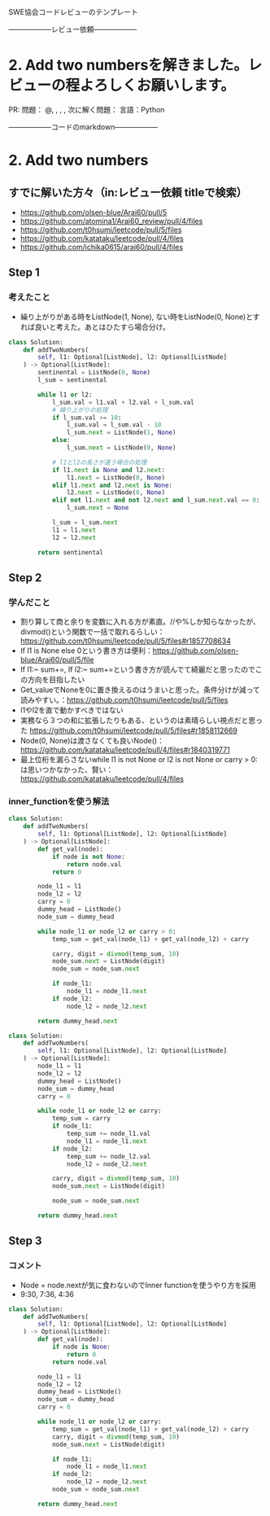 SWE協会コードレビューのテンプレート

——————レビュー依頼——————
# 2. Add two numbersを解きました。レビューの程よろしくお願いします。
PR: 
問題：
@, , , , 
次に解く問題：
言語：Python

——————コードのmarkdown——————

# 2. Add two numbers

## すでに解いた方々（in:レビュー依頼 titleで検索）
- https://github.com/olsen-blue/Arai60/pull/5
- https://github.com/atomina1/Arai60_review/pull/4/files
- https://github.com/t0hsumi/leetcode/pull/5/files
- https://github.com/katataku/leetcode/pull/4/files
- https://github.com/ichika0615/arai60/pull/4/files

## Step 1
### 考えたこと
- 繰り上がりがある時をListNode(1, None), ない時をListNode(0, None)とすれば良いと考えた。あとはひたすら場合分け。
```Python
class Solution:
    def addTwoNumbers(
        self, l1: Optional[ListNode], l2: Optional[ListNode]
    ) -> Optional[ListNode]:
        sentinental = ListNode(0, None)
        l_sum = sentinental

        while l1 or l2:
            l_sum.val = l1.val + l2.val + l_sum.val
            # 繰り上がりの処理
            if l_sum.val >= 10:
                l_sum.val = l_sum.val - 10
                l_sum.next = ListNode(1, None)
            else:
                l_sum.next = ListNode(0, None)

            # l1とl2の長さが違う場合の処理
            if l1.next is None and l2.next:
                l1.next = ListNode(0, None)
            elif l1.next and l2.next is None:
                l2.next = ListNode(0, None)
            elif not l1.next and not l2.next and l_sum.next.val == 0:
                l_sum.next = None

            l_sum = l_sum.next
            l1 = l1.next
            l2 = l2.next

        return sentinental
```

## Step 2
### 学んだこと
- 割り算して商と余りを変数に入れる方が素直。//や%しか知らなかったが、divmod()という関数で一括で取れるらしい：https://github.com/t0hsumi/leetcode/pull/5/files#r1857708634 
- If l1 is None else 0という書き方は便利：https://github.com/olsen-blue/Arai60/pull/5/file
- If l1:~ sum+=,  If l2:~ sum+=という書き方が読んでて綺麗だと思ったのでこの方向を目指したい
- Get_valueでNoneを0に置き換えるのはうまいと思った。条件分けが減って読みやすい。：https://github.com/t0hsumi/leetcode/pull/5/files
- l1やl2を直で動かすべきではない
- 実務なら３つの和に拡張したりもある、というのは素晴らしい視点だと思った https://github.com/t0hsumi/leetcode/pull/5/files#r1858112669
- Node(0, None)は渡さなくても良いNode()：https://github.com/katataku/leetcode/pull/4/files#r1840319771 
- 最上位桁を漏らさないwhile l1 is not None or l2 is not None or carry > 0: は思いつかなかった、賢い：https://github.com/katataku/leetcode/pull/4/files

### inner_functionを使う解法
```Python
class Solution:
    def addTwoNumbers(
        self, l1: Optional[ListNode], l2: Optional[ListNode]
    ) -> Optional[ListNode]:
        def get_val(node):
            if node is not None:
                return node.val
            return 0

        node_l1 = l1
        node_l2 = l2
        carry = 0
        dummy_head = ListNode()
        node_sum = dummy_head

        while node_l1 or node_l2 or carry > 0:
            temp_sum = get_val(node_l1) + get_val(node_l2) + carry

            carry, digit = divmod(temp_sum, 10)
            node_sum.next = ListNode(digit)
            node_sum = node_sum.next

            if node_l1:
                node_l1 = node_l1.next
            if node_l2:
                node_l2 = node_l2.next

        return dummy_head.next
```
```Python
class Solution:
    def addTwoNumbers(
        self, l1: Optional[ListNode], l2: Optional[ListNode]
    ) -> Optional[ListNode]:
        node_l1 = l1
        node_l2 = l2
        dummy_head = ListNode()
        node_sum = dummy_head
        carry = 0

        while node_l1 or node_l2 or carry:
            temp_sum = carry
            if node_l1:
                temp_sum += node_l1.val
                node_l1 = node_l1.next
            if node_l2:
                temp_sum += node_l2.val
                node_l2 = node_l2.next

            carry, digit = divmod(temp_sum, 10)
            node_sum.next = ListNode(digit)

            node_sum = node_sum.next

        return dummy_head.next
```
## Step 3
### コメント
- Node = node.nextが気に食わないのでInner functionを使うやり方を採用
- 9:30, 7:36, 4:36

```Python
class Solution:
    def addTwoNumbers(
        self, l1: Optional[ListNode], l2: Optional[ListNode]
    ) -> Optional[ListNode]:
        def get_val(node):
            if node is None:
                return 0
            return node.val

        node_l1 = l1
        node_l2 = l2
        dummy_head = ListNode()
        node_sum = dummy_head
        carry = 0

        while node_l1 or node_l2 or carry:
            temp_sum = get_val(node_l1) + get_val(node_l2) + carry
            carry, digit = divmod(temp_sum, 10)
            node_sum.next = ListNode(digit)

            if node_l1:
                node_l1 = node_l1.next
            if node_l2:
                node_l2 = node_l2.next
            node_sum = node_sum.next

        return dummy_head.next
```

